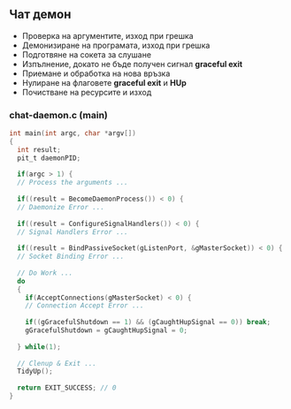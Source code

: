 ## Чат демон

- Проверка на аргументите, изход при грешка
- Демонизиране на програмата, изход при грешка
- Подготвяне на сокета за слушане
- Изпълнение, докато не бъде получен сигнал **graceful exit**
- Приемане и обработка на нова връзка
- Нулиране на флаговете **graceful exit** и **HUp**
- Почистване на ресурсите и изход

### chat-daemon.c (main)

```c
int main(int argc, char *argv[])
{
  int result;
  pit_t daemonPID;
  
  if(argc > 1) {
  // Process the arguments ...
  
  if((result = BecomeDaemonProcess()) < 0) {
  // Daemonize Error ...
  
  if((result = ConfigureSignalHandlers()) < 0) {
  // Signal Handlers Error ...
  
  if((result = BindPassiveSocket(gListenPort, &gMasterSocket)) < 0) {
  // Socket Binding Error ...
  
  // Do Work ...
  do
  {
    if(AcceptConnections(gMasterSocket) < 0) {
	// Connection Accept Error ...
	
	if((gGracefulShutdown == 1) && (gCaughtHupSignal == 0)) break;
	gGracefulShutdown = gCaughtHupSignal = 0;
	
  } while(1);
  
  // Clenup & Exit ...
  TidyUp();
  
  return EXIT_SUCCESS; // 0
}
```